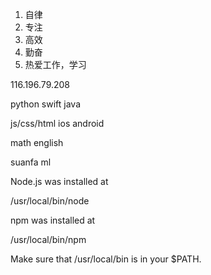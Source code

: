 1. 自律
2. 专注
3. 高效
4. 勤奋
5. 热爱工作，学习

116.196.79.208


python 
swift 
java

js/css/html
ios
android

math
english

suanfa
ml



Node.js was installed at

   /usr/local/bin/node

npm was installed at

   /usr/local/bin/npm

Make sure that /usr/local/bin is in your $PATH.
